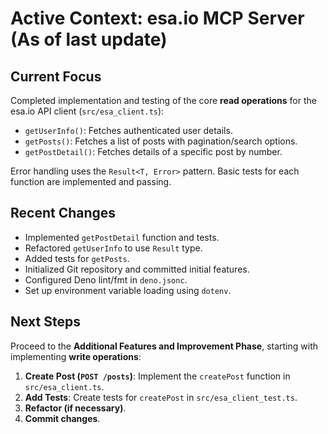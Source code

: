 # Active Context: esa.io MCP Server (As of last update)

## Current Focus

Completed implementation and testing of the core **read operations** for the esa.io API client (`src/esa_client.ts`):

- `getUserInfo()`: Fetches authenticated user details.
- `getPosts()`: Fetches a list of posts with pagination/search options.
- `getPostDetail()`: Fetches details of a specific post by number.

Error handling uses the `Result<T, Error>` pattern. Basic tests for each function are implemented and passing.

## Recent Changes

- Implemented `getPostDetail` function and tests.
- Refactored `getUserInfo` to use `Result` type.
- Added tests for `getPosts`.
- Initialized Git repository and committed initial features.
- Configured Deno lint/fmt in `deno.jsonc`.
- Set up environment variable loading using `dotenv`.

## Next Steps

Proceed to the **Additional Features and Improvement Phase**, starting with implementing **write operations**:

1.  **Create Post (`POST /posts`)**: Implement the `createPost` function in `src/esa_client.ts`.
2.  **Add Tests**: Create tests for `createPost` in `src/esa_client_test.ts`.
3.  **Refactor (if necessary)**.
4.  **Commit changes**.
